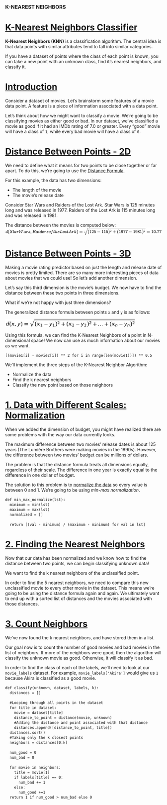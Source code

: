 ### K-NEAREST NEIGHBORS
# [K-Nearest Neighbors Classifier](https://www.codecademy.com/courses/machine-learning/lessons/knn/exercises/knn)
**K-Nearest Neighbors (KNN)** is a classification algorithm. 
The central idea is that data points with similar attributes tend to fall into similar categories.

If you have a dataset of points where the class of each point is known, you can take a new point with an unknown class, find it’s nearest neighbors, and classify it.

# [Introduction](https://www.codecademy.com/courses/machine-learning/lessons/knn/exercises/movies)
Consider a dataset of movies. 
Let’s brainstorm some features of a movie data point. 
A feature is a piece of information associated with a data point.

Let’s think about how we might want to classify a movie.
We’re going to be classifying movies as either good or bad.
In our dataset, we’ve classified a movie as good if it had an IMDb rating of 7.0 or greater.
Every “good” movie will have a class of `1`, while every bad movie will have a class of `0`.

# [Distance Between Points - 2D](https://www.codecademy.com/courses/machine-learning/lessons/knn/exercises/distance-two-d)
We need to define what it means for two points to be close together or far apart. 
To do this, we’re going to use the [Distance Formula](https://github.com/lendoo73/Challenge-Project-of-CodeCademy/tree/master/python/Learn_the_Basics_of_Machine_Learning/Classification_K_Nearest_Neighbors/Distance_formula).

For this example, the data has two dimensions:
* The length of the movie
* The movie’s release date

Consider Star Wars and Raiders of the Lost Ark. 
Star Wars is 125 minutes long and was released in 1977. 
Raiders of the Lost Ark is 115 minutes long and was released in 1981.

The distance between the movies is computed below:
![formula](ST_RotLA.jpg)

# [Distance Between Points - 3D](https://www.codecademy.com/courses/machine-learning/lessons/knn/exercises/distance-three-d)
Making a movie rating predictor based on just the length and release date of movies is pretty limited. 
There are so many more interesting pieces of data about movies that we could use! So let’s add another dimension.

Let’s say this third dimension is the movie’s budget.
We now have to find the distance between these two points in three dimensions.

What if we’re not happy with just three dimensions?

The generalized distance formula between points `x` and `y` is as follows:

![eucledian formula](../Distance_formula/eucledian_formula.jpg)

Using this formula, we can find the K-Nearest Neighbors of a point in N-dimensional space!
We now can use as much information about our movies as we want.
```
[(movie1[i] - movie2[i]) ** 2 for i in range(len(movie1))]) ** 0.5
```

We’ll implement the three steps of the K-Nearest Neighbor Algorithm:
* Normalize the data
* Find the k nearest neighbors
* Classify the new point based on those neighbors

# [1. Data with Different Scales: Normalization](https://www.codecademy.com/courses/machine-learning/lessons/knn/exercises/normalize)
When we added the dimension of budget, you might have realized there are some problems with the way our data currently looks.

The maximum difference between two movies’ release dates is about 125 years (The Lumière Brothers were making movies in the 1890s).
However, the difference between two movies’ budget can be millions of dollars.

The problem is that the distance formula treats all dimensions equally, regardless of their scale. The difference in one year is exactly equal to the difference in one dollar of budget.

The solution to this problem is to [normalize the data](https://github.com/lendoo73/Challenge-Project-of-CodeCademy/tree/master/python/Learn_the_Basics_of_Machine_Learning/Classification_K_Nearest_Neighbors/Normalization) so every value is between 0 and 1.
We’re going to be using *min-max normalization*.
```
def min_max_normalize(lst):
  minimum = min(lst)
  maximum = max(lst)
  normalized = []

  return [(val - minimum) / (maximum - minimum) for val in lst]
```
# [2. Finding the Nearest Neighbors](https://www.codecademy.com/courses/machine-learning/lessons/knn/exercises/find-neighbors)
Now that our data has been normalized and we know how to find the distance between two points, we can begin classifying unknown data!

We want to find the k nearest neighbors of the unclassified point.

In order to find the 5 nearest neighbors, we need to compare this new unclassified movie to every other movie in the dataset.
This means we’re going to be using the distance formula again and again.
We ultimately want to end up with a sorted list of distances and the movies associated with those distances.

# [3. Count Neighbors](https://www.codecademy.com/courses/machine-learning/lessons/knn/exercises/count-neighbors)
We’ve now found the k nearest neighbors, and have stored them in a list.

Our goal now is to count the number of good movies and bad movies in the list of neighbors. 
If more of the neighbors were good, then the algorithm will classify the unknown movie as good. Otherwise, it will classify it as bad.

In order to find the class of each of the labels, we’ll need to look at our `movie_labels` dataset. For example, `movie_labels['Akira']` would give us `1` because Akira is classified as a good movie.
```
def classify(unknown, dataset, labels, k):
  distances = []

  #Looping through all points in the dataset
  for title in dataset:
    movie = dataset[title]
    distance_to_point = distance(movie, unknown)
    #Adding the distance and point associated with that distance
    distances.append([distance_to_point, title])
  distances.sort()
  #Taking only the k closest points
  neighbors = distances[0:k]
  
  num_good = 0
  num_bad = 0

  for movie in neighbors:
    title = movie[1]
    if labels[title] == 0:
      num_bad += 1
    else:
      num_good +=1
  return 1 if num_good > num_bad else 0
```
